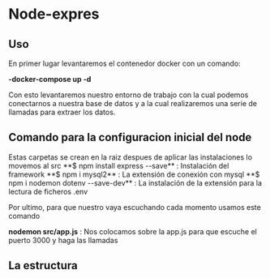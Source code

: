 # Node-expres
<h2>Uso</h2>
En primer lugar levantaremos el contenedor docker con un comando:

**-docker-compose up -d**

Con esto levantaremos nuestro entorno de trabajo con la cual podemos conectarnos a nuestra base de datos y a la cual realizaremos una serie de llamadas para extraer los datos.
<h2>Comando para la configuracion inicial del node</h2>
Estas carpetas se crean en la raiz despues de aplicar las instalaciones lo movemos al src
**$ npm install express --save** : Instalación del framework
**$ npm i mysql2** : La extensión de conexión con mysql
**$ npm i nodemon dotenv --save-dev** : La instalación de la extensión para la lectura de ficheros .env

Por ultimo, para que nuestro vaya escuchando cada momento usamos este comando

**nodemon src/app.js** : Nos colocamos sobre la app.js para que escuche el puerto 3000 y haga las llamadas

<h2>La estructura </h2>

